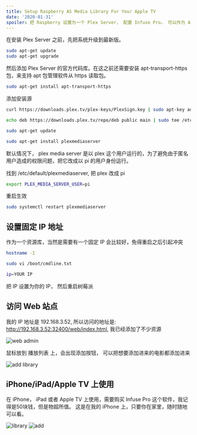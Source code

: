 ```yaml
---
title: Setup Raspberry AS Media Library For Your Apple TV
date: '2020-01-31'
spoiler: 把 Raspberry 设置为一个 Plex Server， 配置 Infuse Pro， 可以作为 Apple TV 的媒体库
---
```



在安装 Plex Server 之前，先把系统升级到最新版。

```bash
sudo apt-get update
sudo apt-get upgrade
```

然后添加 Plex Server 的官方代码库。在这之前还需要安装 apt-transport-https 包，来支持 apt 包管理软件从 https 读取包。

```bash
sudo apt-get install apt-transport-https
```

添加安装源

```bash
curl https://downloads.plex.tv/plex-keys/PlexSign.key | sudo apt-key add -
```

```bash
echo deb https://downloads.plex.tv/repo/deb public main | sudo tee /etc/apt/sources.list.d/plexmediaserver.list
```

```bash
sudo apt-get update
```


```bash
sudo apt-get install plexmediaserver
```

默认情况下， plex media server 是以 plex 这个用户运行的，为了避免由于匿名用户造成的权限问题，把它改成以 pi 的用户身份运行。

找到 /etc/default/plexmediaserver, 把 plex 改成 pi

```bash
export PLEX_MEDIA_SERVER_USER=pi
```

重启生效

```bash
sudo systemctl restart plexmediaserver
```


## 设置固定 IP 地址

作为一个资源库，当然是需要有一个固定 IP 会比较好，免得重启之后引起冲突

```bash
hostname -I

sudo vi /boot/cmdline.txt

ip=YOUR IP
```

把 IP 设置为你的 IP， 然后重启树莓派



## 访问 Web 站点

我的 IP 地址是 192.168.3.52, 所以访问的地址是: http://192.168.3.52:32400/web/index.html,  我已经添加了不少资源

![web admin](1.jpg)

鼠标放到 播放列表 上，会出现添加按钮， 可以把想要添加进来的电影都添加进来

![add library](2.jpg)



## iPhone/iPad/Apple TV 上使用

在 iPhone， iPad 或者 Apple TV 上使用，需要购买 Infuse Pro 这个软件，我记得是50块钱，但是物超所值。 这是在我的 iPhone 上，只要你在家里，随时随地可以看。

![library](3.jpeg)
![add](4.jpeg)